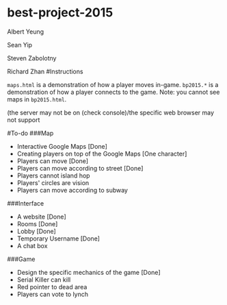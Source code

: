 best-project-2015
=================
Albert Yeung

Sean Yip

Steven Zabolotny

Richard Zhan
#Instructions

`maps.html` is a demonstration of how a player moves in-game.
`bp2015.*` is a demonstration of how a player connects to the game. Note: you cannot see maps in `bp2015.html`.

(the server may not be on (check console)/the specific web browser may not support

#To-do
###Map
* Interactive Google Maps [Done]
* Creating players on top of the Google Maps [One character]
* Players can move [Done]
* Players can move according to street [Done]
* Players cannot island hop
* Players' circles are vision
* Players can move according to subway

###Interface
* A website [Done]
* Rooms [Done]
* Lobby [Done]
* Temporary Username [Done]
* A chat box

###Game
* Design the specific mechanics of the game [Done]
* Serial Killer can kill
* Red pointer to dead area
* Players can vote to lynch
